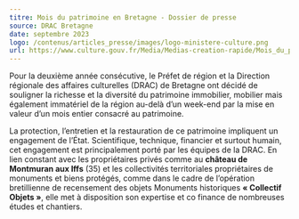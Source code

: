 ```yaml
---
titre: Mois du patrimoine en Bretagne - Dossier de presse
source: DRAC Bretagne
date: septembre 2023
logo: /contenus/articles_presse/images/logo-ministere-culture.png
url: https://www.culture.gouv.fr/Media/Medias-creation-rapide/Mois_du_patrimoine_en_Bretagne.pdf
---
```

Pour la deuxième année consécutive, le Préfet de région et la Direction régionale des affaires culturelles (DRAC) de Bretagne ont décidé de souligner la richesse et la diversité du patrimoine immobilier, mobilier mais également immatériel de la région au-delà d’un week-end par la mise en valeur d’un mois entier consacré au patrimoine.

La protection, l’entretien et la restauration de ce patrimoine impliquent un engagement de l’État. Scientifique, technique, financier et surtout humain, cet engagement est principalement porté par les équipes de la DRAC. En lien constant avec les propriétaires privés comme au **château de Montmuran aux Iffs** (35) et les collectivités territoriales propriétaires de monuments et biens protégés, comme dans le cadre de l’opération bretillienne de recensement des objets Monuments historiques **« Collectif Objets »**, elle met à disposition son expertise et co finance de nombreuses études et chantiers.